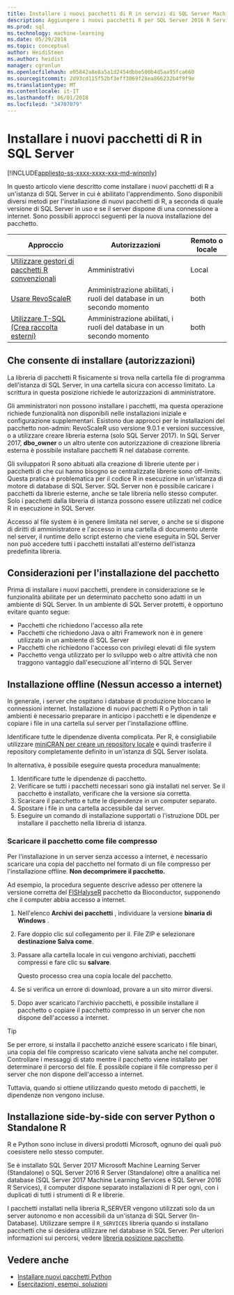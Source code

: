 ```yaml
---
title: Installare i nuovi pacchetti di R in servizi di SQL Server Machine Learning | Documenti Microsoft
description: Aggiungere i nuovi pacchetti R per SQL Server 2016 R Services o SQL Server 2017 Machine Learning Services (In-Database)
ms.prod: sql
ms.technology: machine-learning
ms.date: 05/29/2018
ms.topic: conceptual
author: HeidiSteen
ms.author: heidist
manager: cgronlun
ms.openlocfilehash: e05842a8e8a5a1d2454dbbe500b4d5aa95fca660
ms.sourcegitcommit: 2d93cd115f52bf3eff3069f28ea866232b4f9f9e
ms.translationtype: MT
ms.contentlocale: it-IT
ms.lasthandoff: 06/01/2018
ms.locfileid: "34707079"
---
```

# <a name="install-new-r-packages-on-sql-server"></a>Installare i nuovi pacchetti di R in SQL Server
[!INCLUDE[appliesto-ss-xxxx-xxxx-xxx-md-winonly](../../includes/appliesto-ss-xxxx-xxxx-xxx-md-winonly.md)]

In questo articolo viene descritto come installare i nuovi pacchetti di R a un'istanza di SQL Server in cui è abilitato l'apprendimento. Sono disponibili diversi metodi per l'installazione di nuovi pacchetti di R, a seconda di quale versione di SQL Server in uso e se il server dispone di una connessione a internet. Sono possibili approcci seguenti per la nuova installazione del pacchetto.

| Approccio                           | Autorizzazioni               | Remoto o locale |
|------------------------------------|---------------------------|--------------|
| [Utilizzare gestori di pacchetti R convenzionali](use-r-package-managers-on-sql-server.md)  | Amministrativi | Local |
| [Usare RevoScaleR](use-revoscaler-to-manage-r-packages.md) |  Amministrazione abilitati, i ruoli del database in un secondo momento | both|
| [Utilizzare T-SQL (Crea raccolta esterni)](install-r-packages-tsql.md) | Amministrazione abilitati, i ruoli del database in un secondo momento | both 

## <a name="who-installs-permissions"></a>Che consente di installare (autorizzazioni)

La libreria di pacchetti R fisicamente si trova nella cartella file di programma dell'istanza di SQL Server, in una cartella sicura con accesso limitato. La scrittura in questa posizione richiede le autorizzazioni di amministratore.

Gli amministratori non possono installare i pacchetti, ma questa operazione richiede funzionalità non disponibili nelle installazioni iniziale e configurazione supplementari. Esistono due approcci per le installazioni del pacchetto non-admin: RevoScaleR uso versione 9.0.1 e versioni successive, o a utilizzare creare libreria esterna (solo SQL Server 2017). In SQL Server 2017, **dbo_owner** o un altro utente con autorizzazione di creazione libreria esterna è possibile installare pacchetti R nel database corrente.

Gli sviluppatori R sono abituati alla creazione di librerie utente per i pacchetti di che cui hanno bisogno se centralizzate librerie sono off-limits. Questa pratica è problematica per il codice R in esecuzione in un'istanza di motore di database di SQL Server. SQL Server non è possibile caricare i pacchetti da librerie esterne, anche se tale libreria nello stesso computer. Solo i pacchetti dalla libreria di istanza possono essere utilizzati nel codice R in esecuzione in SQL Server.

Accesso al file system è in genere limitata nel server, o anche se si dispone di diritti di amministratore e l'accesso in una cartella di documento utente nel server, il runtime dello script esterno che viene eseguita in SQL Server non può accedere tutti i pacchetti installati all'esterno dell'istanza predefinita libreria. 

## <a name="considerations-for-package-installation"></a>Considerazioni per l'installazione del pacchetto

Prima di installare i nuovi pacchetti, prendere in considerazione se le funzionalità abilitate per un determinato pacchetto sono adatti in un ambiente di SQL Server. In un ambiente di SQL Server protetti, è opportuno evitare quanto segue:

+ Pacchetti che richiedono l'accesso alla rete
+ Pacchetti che richiedono Java o altri Framework non è in genere utilizzato in un ambiente di SQL Server
+ Pacchetti che richiedono l'accesso con privilegi elevati di file system
+ Pacchetto venga utilizzato per lo sviluppo web o altre attività che non traggono vantaggio dall'esecuzione all'interno di SQL Server

## <a name="offline-installation-no-internet-access"></a>Installazione offline (Nessun accesso a internet)

In generale, i server che ospitano i database di produzione bloccano le connessioni internet. Installazione di nuovi pacchetti R o Python in tali ambienti è necessario preparare in anticipo i pacchetti e le dipendenze e copiare i file in una cartella sul server per l'installazione offline.

Identificare tutte le dipendenze diventa complicata. Per R, è consigliabile utilizzare [miniCRAN per creare un repository locale](create-a-local-package-repository-using-minicran.md) e quindi trasferire il repository completamente definito in un'istanza di SQL Server isolata.

In alternativa, è possibile eseguire questa procedura manualmente:

1. Identificare tutte le dipendenze di pacchetto. 
2. Verificare se tutti i pacchetti necessari sono già installati nel server. Se il pacchetto è installato, verificare che la versione sia corretta.
3. Scaricare il pacchetto e tutte le dipendenze in un computer separato.
4. Spostare i file in una cartella accessibile dal server.
5. Eseguire un comando di installazione supportati o l'istruzione DDL per installare il pacchetto nella libreria di istanza.

### <a name="download-the-package-as-a-zipped-file"></a>Scaricare il pacchetto come file compresso

Per l'installazione in un server senza accesso a internet, è necessario scaricare una copia del pacchetto nel formato di un file compresso per l'installazione offline. **Non decomprimere il pacchetto.**

Ad esempio, la procedura seguente descrive adesso per ottenere la versione corretta del [FISHalyseR](http://bioconductor.org/packages/release/bioc/html/FISHalyseR.html) pacchetto da Bioconductor, supponendo che il computer abbia accesso a internet.

1.  Nell'elenco **Archivi dei pacchetti** , individuare la versione **binaria di Windows** .

2.  Fare doppio clic sul collegamento per il. File ZIP e selezionare **destinazione Salva come**.

3.  Passare alla cartella locale in cui vengono archiviati, pacchetti compressi e fare clic su **salvare**.

    Questo processo crea una copia locale del pacchetto. 

4. Se si verifica un errore di download, provare a un sito mirror diversi.

5. Dopo aver scaricato l'archivio pacchetti, è possibile installare il pacchetto o copiare il pacchetto compresso in un server che non dispone dell'accesso a internet.

> [!TIP]
> Se per errore, si installa il pacchetto anziché essere scaricato i file binari, una copia del file compresso scaricato viene salvata anche nel computer. Controllare i messaggi di stato mentre il pacchetto viene installato per determinare il percorso del file. È possibile copiare il file compresso per il server che non dispone dell'accesso a internet.
> 
> Tuttavia, quando si ottiene utilizzando questo metodo di pacchetti, le dipendenze non vengono incluse. 


## <a name="side-by-side-installation-with-standalone-r-or-python-servers"></a>Installazione side-by-side con server Python o Standalone R

R e Python sono incluse in diversi prodotti Microsoft, ognuno dei quali può coesistere nello stesso computer.

Se è installato SQL Server 2017 Microsoft Machine Learning Server (Standalone) o SQL Server 2016 R Server (Standalone) oltre a analitica nel database (SQL Server 2017 Machine Learning Services e SQL Server 2016 R Services), il computer dispone separato installazioni di R per ogni, con i duplicati di tutti i strumenti di R e librerie.

I pacchetti installati nella libreria R_SERVER vengono utilizzati solo da un server autonomo e non accessibili da un'istanza di SQL Server (In-Database). Utilizzare sempre il `R_SERVICES` libreria quando si installano pacchetti che si desidera utilizzare nel database in SQL Server. Per ulteriori informazioni sui percorsi, vedere [libreria posizione pacchetto](installing-and-managing-r-packages.md#package-library-location).


## <a name="see-also"></a>Vedere anche

+ [Installare nuovi pacchetti Python](../python/install-additional-python-packages-on-sql-server.md)
+ [Esercitazioni, esempi, soluzioni](../tutorials/machine-learning-services-tutorials.md)